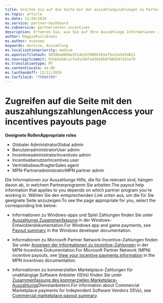 ```yaml
---
title: Greifen Sie auf die Seite mit den auszahlungszahlungen zu Partner Center
ms.topic: article
ms.date: 11/20/2019
ms.service: partner-dashboard
ms.subservice: partnercenter-incentives
description: Erfahren Sie, wie Sie auf Ihre Auszahlungs Informationen zugreifen. Dies gilt für Windows-APP-und Spiel Zahlungen sowie für MPN-Incentive-Auszahlungen.
author: MaggiePucciEvans
ms.author: evansma
keywords: Anreize, Auszahlung
ms.localizationpriority: medium
ms.openlocfilehash: 08586ad004e351de2d7880bf83a73e12e5d24821
ms.sourcegitcommit: 07eb5eb6c1cfed1c84fad3626b8f989247341e70
ms.translationtype: MT
ms.contentlocale: de-DE
ms.lasthandoff: 12/11/2019
ms.locfileid: "75004789"
---
```

# <a name="access-your-incentives-payouts-page"></a><span data-ttu-id="6441b-105">Zugreifen auf die Seite mit den auszahlungszahlungen</span><span class="sxs-lookup"><span data-stu-id="6441b-105">Access your incentives payouts page</span></span>

<span data-ttu-id="6441b-106">**Geeignete Rollen**</span><span class="sxs-lookup"><span data-stu-id="6441b-106">**Appropriate roles**</span></span>
-   <span data-ttu-id="6441b-107">Globaler Administrator</span><span class="sxs-lookup"><span data-stu-id="6441b-107">Global admin</span></span>
-   <span data-ttu-id="6441b-108">Benutzeradministrator</span><span class="sxs-lookup"><span data-stu-id="6441b-108">User admin</span></span>
-   <span data-ttu-id="6441b-109">Incentiveadministrator</span><span class="sxs-lookup"><span data-stu-id="6441b-109">Incentives admin</span></span>
-   <span data-ttu-id="6441b-110">Incentivebenutzer</span><span class="sxs-lookup"><span data-stu-id="6441b-110">Incentives user</span></span>
-   <span data-ttu-id="6441b-111">Vertriebsbeauftragter</span><span class="sxs-lookup"><span data-stu-id="6441b-111">Sales agent</span></span>
-   <span data-ttu-id="6441b-112">MPN-Partneradministrator</span><span class="sxs-lookup"><span data-stu-id="6441b-112">MPN partner admin</span></span>

<span data-ttu-id="6441b-113">Die Informationen zur Auszahlungs Hilfe, die für Sie relevant sind, hängen davon ab, in welchem Partnerprogramm Sie arbeiten.</span><span class="sxs-lookup"><span data-stu-id="6441b-113">The payout help information that applies to you depends on which partner program you're working in.</span></span> <span data-ttu-id="6441b-114">Wählen Sie den entsprechenden Link unten aus, um die für Sie geeignete Seite anzuzeigen:</span><span class="sxs-lookup"><span data-stu-id="6441b-114">To see the page appropriate for you, select the corresponding link below:</span></span>

- <span data-ttu-id="6441b-115">Informationen zu Windows-apps und Spiel Zahlungen finden Sie unter [Auszahlungs Zusammenfassung](https://docs.microsoft.com/windows/uwp/publish/payout-summary) in der Windows-Entwicklerdokumentation.</span><span class="sxs-lookup"><span data-stu-id="6441b-115">For Windows app and game payments, see [Payout summary](https://docs.microsoft.com/windows/uwp/publish/payout-summary) in the Windows developer documentation.</span></span>

- <span data-ttu-id="6441b-116">Informationen zu Microsoft Partner Network-Incentive-Zahlungen finden Sie unter [Anzeigen der Informationen zu Incentive-Zahlungen](understand-incentive-payouts.md) in der MPN-Incentive-Dokumentation.</span><span class="sxs-lookup"><span data-stu-id="6441b-116">For Microsoft Partner Network (MPN) incentive payouts, see [View your incentive payments information](understand-incentive-payouts.md) in the MPN incentives documentation.</span></span>

- <span data-ttu-id="6441b-117">Informationen zu kommerziellen Marketplace-Zahlungen für unabhängige Software Anbieter (ISVs) finden Sie unter [Zusammenfassung des kommerziellen Marketplace-Auszahlungs](https://docs.microsoft.com/azure/marketplace/partner-center-portal/payout-summary)Dienstanbietern.</span><span class="sxs-lookup"><span data-stu-id="6441b-117">For information about Commercial Marketplace payments for Independent Software Vendors (ISVs), see [Commercial marketplace payout summary](https://docs.microsoft.com/azure/marketplace/partner-center-portal/payout-summary).</span></span>
